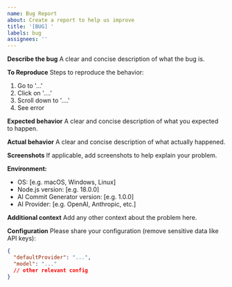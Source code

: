 ```yaml
---
name: Bug Report
about: Create a report to help us improve
title: '[BUG] '
labels: bug
assignees: ''
---
```


**Describe the bug**
A clear and concise description of what the bug is.

**To Reproduce**
Steps to reproduce the behavior:

1. Go to '...'
2. Click on '....'
3. Scroll down to '....'
4. See error

**Expected behavior**
A clear and concise description of what you expected to happen.

**Actual behavior**
A clear and concise description of what actually happened.

**Screenshots**
If applicable, add screenshots to help explain your problem.

**Environment:**

- OS: [e.g. macOS, Windows, Linux]
- Node.js version: [e.g. 18.0.0]
- AI Commit Generator version: [e.g. 1.0.0]
- AI Provider: [e.g. OpenAI, Anthropic, etc.]

**Additional context**
Add any other context about the problem here.

**Configuration**
Please share your configuration (remove sensitive data like API keys):

```json
{
  "defaultProvider": "...",
  "model": "..."
  // other relevant config
}
```
